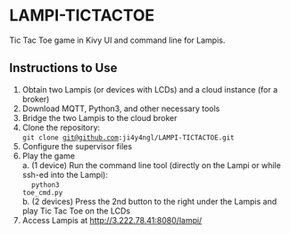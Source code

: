 # LAMPI-TICTACTOE

Tic Tac Toe game in Kivy UI and command line for Lampis.

## Instructions to Use
1. Obtain two Lampis (or devices with LCDs) and a cloud instance (for a broker)
2. Download MQTT, Python3, and other necessary tools
3. Bridge the two Lampis to the cloud broker
4. Clone the repository: <br>
  <code>git clone git@github.com:ji4y4ngl/LAMPI-TICTACTOE.git</code>
5. Configure the supervisor files
6. Play the game <br>
   a. (1 device) Run the command line tool (directly on the Lampi or while ssh-ed into the Lampi): <br>
   &nbsp;&nbsp;&nbsp;&nbsp;<code>python3 toe_cmd.py</code> <br>
   b. (2 devices) Press the 2nd button to the right under the Lampis and play Tic Tac Toe on the LCDs
7. Access Lampis at http://3.222.78.41:8080/lampi/
